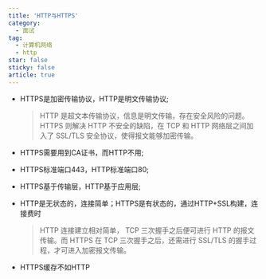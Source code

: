 ```yaml
---
title: 'HTTP与HTTPS'
category:
  - 面试
tag:
  - 计算机网络
  - http
star: false
sticky: false  
article: true
---
```


- HTTPS是加密传输协议，HTTP是明文传输协议;

  > HTTP 是超文本传输协议，信息是明文传输，存在安全风险的问题。HTTPS 则解决 HTTP 不安全的缺陷，在 TCP 和 HTTP 网络层之间加入了 SSL/TLS 安全协议，使得报文能够加密传输。

- HTTPS需要用到CA证书，而HTTP不用;

- HTTPS标准端口443，HTTP标准端口80;

- HTTPS基于传输层，HTTP基于应用层;

- HTTP是无状态的，连接简单；HTTPS是有状态的，通过HTTP+SSL构建，连接费时

  > HTTP 连接建立相对简单， TCP 三次握手之后便可进行 HTTP 的报文传输。而 HTTPS 在 TCP 三次握手之后，还需进行 SSL/TLS 的握手过程，才可进入加密报文传输。

- HTTPS缓存不如HTTP

